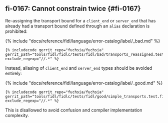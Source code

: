## fi-0167: Cannot constrain twice {#fi-0167}

Re-assigning the transport bound for a `client_end` or `server_end` that has
already had a transport bound defined through an  `alias` declaration is
prohibited:

{% include "docs/reference/fidl/language/error-catalog/label/_bad.md" %}

```fidl
{% includecode gerrit_repo="fuchsia/fuchsia" gerrit_path="tools/fidl/fidlc/tests/fidl/bad/transports_reassigned.test.fidl" exclude_regexp="//.*" %}
```

Instead, aliasing of `client_end` and `server_end` types should be avoided
entirely:

{% include "docs/reference/fidl/language/error-catalog/label/_good.md" %}

```fidl
{% includecode gerrit_repo="fuchsia/fuchsia" gerrit_path="tools/fidl/fidlc/tests/fidl/good/simple_transports.test.fidl" exclude_regexp="//.*" %}
```

This is disallowed to avoid confusion and compiler implementation complexity.

